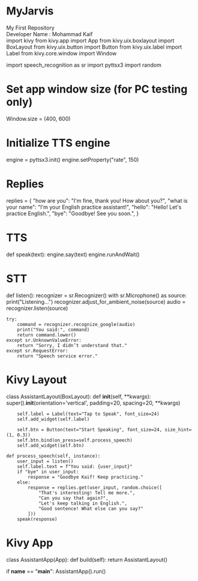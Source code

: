 # MyJarvis
My First Repository
<br>
Developer Name : Mohammad Kaif
<br>
import kivy
from kivy.app import App
from kivy.uix.boxlayout import BoxLayout
from kivy.uix.button import Button
from kivy.uix.label import Label
from kivy.core.window import Window

import speech_recognition as sr
import pyttsx3
import random

# Set app window size (for PC testing only)
Window.size = (400, 600)

# Initialize TTS engine
engine = pyttsx3.init()
engine.setProperty("rate", 150)

# Replies
replies = {
    "how are you": "I'm fine, thank you! How about you?",
    "what is your name": "I'm your English practice assistant!",
    "hello": "Hello! Let's practice English.",
    "bye": "Goodbye! See you soon.",
}

# TTS
def speak(text):
    engine.say(text)
    engine.runAndWait()

# STT
def listen():
    recognizer = sr.Recognizer()
    with sr.Microphone() as source:
        print("Listening...")
        recognizer.adjust_for_ambient_noise(source)
        audio = recognizer.listen(source)

    try:
        command = recognizer.recognize_google(audio)
        print("You said:", command)
        return command.lower()
    except sr.UnknownValueError:
        return "Sorry, I didn’t understand that."
    except sr.RequestError:
        return "Speech service error."

# Kivy Layout
class AssistantLayout(BoxLayout):
    def __init__(self, **kwargs):
        super().__init__(orientation='vertical', padding=20, spacing=20, **kwargs)

        self.label = Label(text="Tap to Speak", font_size=24)
        self.add_widget(self.label)

        self.btn = Button(text="Start Speaking", font_size=24, size_hint=(1, 0.3))
        self.btn.bind(on_press=self.process_speech)
        self.add_widget(self.btn)

    def process_speech(self, instance):
        user_input = listen()
        self.label.text = f"You said: {user_input}"
        if "bye" in user_input:
            response = "Goodbye Kaif! Keep practicing."
        else:
            response = replies.get(user_input, random.choice([
                "That's interesting! Tell me more.",
                "Can you say that again?",
                "Let's keep talking in English.",
                "Good sentence! What else can you say?"
            ]))
        speak(response)

# Kivy App
class AssistantApp(App):
    def build(self):
        return AssistantLayout()

if __name__ == "__main__":
    AssistantApp().run()
